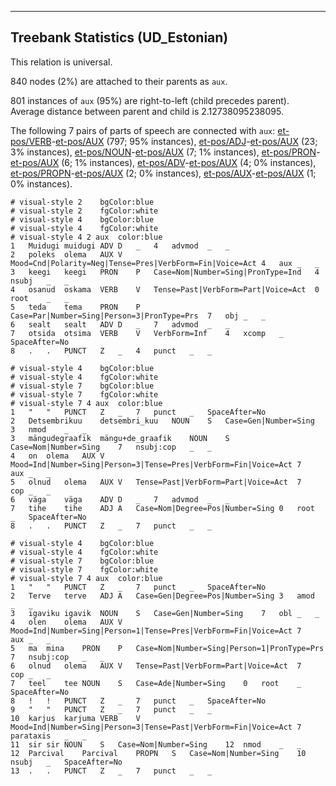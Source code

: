 

--------------------------------------------------------------------------------

## Treebank Statistics (UD_Estonian)

This relation is universal.

840 nodes (2%) are attached to their parents as `aux`.

801 instances of `aux` (95%) are right-to-left (child precedes parent).
Average distance between parent and child is 2.12738095238095.

The following 7 pairs of parts of speech are connected with `aux`: [et-pos/VERB]()-[et-pos/AUX]() (797; 95% instances), [et-pos/ADJ]()-[et-pos/AUX]() (23; 3% instances), [et-pos/NOUN]()-[et-pos/AUX]() (7; 1% instances), [et-pos/PRON]()-[et-pos/AUX]() (6; 1% instances), [et-pos/ADV]()-[et-pos/AUX]() (4; 0% instances), [et-pos/PROPN]()-[et-pos/AUX]() (2; 0% instances), [et-pos/AUX]()-[et-pos/AUX]() (1; 0% instances).


~~~ conllu
# visual-style 2	bgColor:blue
# visual-style 2	fgColor:white
# visual-style 4	bgColor:blue
# visual-style 4	fgColor:white
# visual-style 4 2 aux	color:blue
1	Muidugi	muidugi	ADV	D	_	4	advmod	_	_
2	poleks	olema	AUX	V	Mood=Cnd|Polarity=Neg|Tense=Pres|VerbForm=Fin|Voice=Act	4	aux	_	_
3	keegi	keegi	PRON	P	Case=Nom|Number=Sing|PronType=Ind	4	nsubj	_	_
4	osanud	oskama	VERB	V	Tense=Past|VerbForm=Part|Voice=Act	0	root	_	_
5	teda	tema	PRON	P	Case=Par|Number=Sing|Person=3|PronType=Prs	7	obj	_	_
6	sealt	sealt	ADV	D	_	7	advmod	_	_
7	otsida	otsima	VERB	V	VerbForm=Inf	4	xcomp	_	SpaceAfter=No
8	.	.	PUNCT	Z	_	4	punct	_	_

~~~


~~~ conllu
# visual-style 4	bgColor:blue
# visual-style 4	fgColor:white
# visual-style 7	bgColor:blue
# visual-style 7	fgColor:white
# visual-style 7 4 aux	color:blue
1	"	"	PUNCT	Z	_	7	punct	_	SpaceAfter=No
2	Detsembrikuu	detsembri_kuu	NOUN	S	Case=Gen|Number=Sing	3	nmod	_	_
3	mängudegraafik	mängu+de_graafik	NOUN	S	Case=Nom|Number=Sing	7	nsubj:cop	_	_
4	on	olema	AUX	V	Mood=Ind|Number=Sing|Person=3|Tense=Pres|VerbForm=Fin|Voice=Act	7	aux	_	_
5	olnud	olema	AUX	V	Tense=Past|VerbForm=Part|Voice=Act	7	cop	_	_
6	väga	väga	ADV	D	_	7	advmod	_	_
7	tihe	tihe	ADJ	A	Case=Nom|Degree=Pos|Number=Sing	0	root	_	SpaceAfter=No
8	.	.	PUNCT	Z	_	7	punct	_	_

~~~


~~~ conllu
# visual-style 4	bgColor:blue
# visual-style 4	fgColor:white
# visual-style 7	bgColor:blue
# visual-style 7	fgColor:white
# visual-style 7 4 aux	color:blue
1	"	"	PUNCT	Z	_	7	punct	_	SpaceAfter=No
2	Terve	terve	ADJ	A	Case=Gen|Degree=Pos|Number=Sing	3	amod	_	_
3	igaviku	igavik	NOUN	S	Case=Gen|Number=Sing	7	obl	_	_
4	olen	olema	AUX	V	Mood=Ind|Number=Sing|Person=1|Tense=Pres|VerbForm=Fin|Voice=Act	7	aux	_	_
5	ma	mina	PRON	P	Case=Nom|Number=Sing|Person=1|PronType=Prs	7	nsubj:cop	_	_
6	olnud	olema	AUX	V	Tense=Past|VerbForm=Part|Voice=Act	7	cop	_	_
7	teel	tee	NOUN	S	Case=Ade|Number=Sing	0	root	_	SpaceAfter=No
8	!	!	PUNCT	Z	_	7	punct	_	SpaceAfter=No
9	"	"	PUNCT	Z	_	7	punct	_	_
10	karjus	karjuma	VERB	V	Mood=Ind|Number=Sing|Person=3|Tense=Past|VerbForm=Fin|Voice=Act	7	parataxis	_	_
11	sir	sir	NOUN	S	Case=Nom|Number=Sing	12	nmod	_	_
12	Parcival	Parcival	PROPN	S	Case=Nom|Number=Sing	10	nsubj	_	SpaceAfter=No
13	.	.	PUNCT	Z	_	7	punct	_	_

~~~


